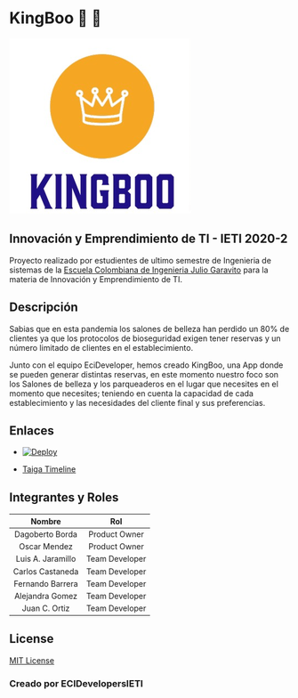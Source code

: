 # KingBoo :book: :crown: 

![Logo](/img/logo.PNG)

## Innovación y Emprendimiento de TI - IETI 2020-2

Proyecto realizado por estudientes de ultimo semestre de Ingenieria de sistemas de la [Escuela Colombiana de Ingenieria Julio Garavito](https://www.escuelaing.edu.co/es/) para la materia de Innovación y Emprendimiento de TI.

## Descripción

Sabias que en esta pandemia los salones de belleza han perdido un 80% de clientes ya que los protocolos de bioseguridad exigen tener reservas y un número limitado de clientes en el establecimiento. 

Junto con el equipo EciDeveloper, hemos creado KingBoo, una App donde se pueden generar distintas reservas, en este momento nuestro foco son los Salones de belleza y los parqueaderos en el lugar que necesites en el momento que necesites; teniendo en cuenta la capacidad de cada establecimiento y las necesidades del cliente final y sus preferencias.


## Enlaces

* [![Deploy](https://www.herokucdn.com/deploy/button.svg)](https://kingboo.herokuapp.com/)

* [Taiga Timeline](https://tree.taiga.io/project/luisalejandrojaramillo-kingboo/timeline)

## Integrantes y Roles

|     Nombre    |     Rol         |
|:--------------:|:-------------: |
|Dagoberto Borda|Product Owner    |
|Oscar Mendez|Product Owner    |
|Luis A. Jaramillo|Team Developer |
|Carlos Castaneda|Team Developer  |
|Fernando Barrera|Team Developer  |
|Alejandra Gomez|Team Developer  |
|Juan C. Ortiz|Team Developer  |


## License
[MIT License](/LICENSE)

### Creado por ECIDevelopersIETI 
